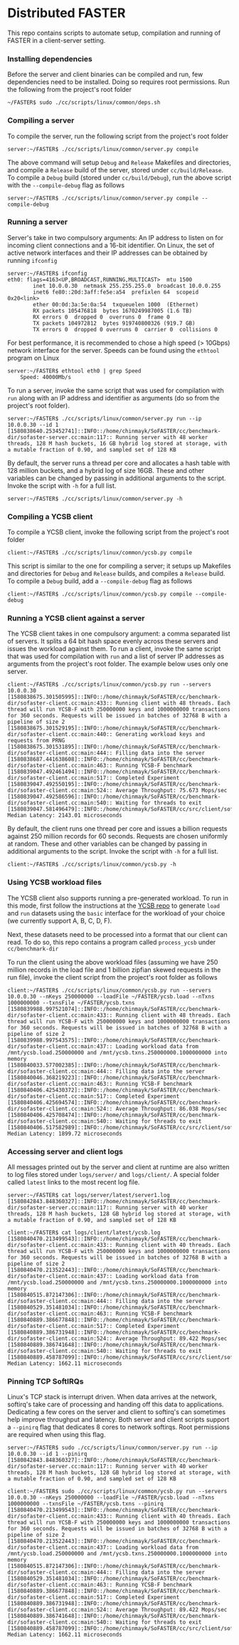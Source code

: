 # Distributed FASTER

This repo contains scripts to automate setup, compilation and running of
FASTER in a client-server setting.

### Installing dependencies

Before the server and client binaries can be compiled and run, few dependencies need
to be installed. Doing so requires root permissions. Run the following from the
project's root folder
```
~/FASTER$ sudo ./cc/scripts/linux/common/deps.sh
```

### Compiling a server

To compile the server, run the following script from the project's root folder
```
server:~/FASTER$ ./cc/scripts/linux/common/server.py compile
```
The above command will setup `Debug` and `Release` Makefiles and directories, and
compile a `Release` build of the server, stored under `cc/build/Release`. To compile
a `Debug` build (stored under `cc/build/Debug`), run the above script with the
`--compile-debug` flag as follows
```
server:~/FASTER$ ./cc/scripts/linux/common/server.py compile --compile-debug
```

### Running a server

Server's take in two compulsory arguments: An IP address to listen on for incoming
client connections and a 16-bit identifier. On Linux, the set of active network
interfaces and their IP addresses can be obtained by running `ifconfig`
```
server:~/FASTER$ ifconfig
eth0: flags=4163<UP,BROADCAST,RUNNING,MULTICAST>  mtu 1500
        inet 10.0.0.30  netmask 255.255.255.0  broadcast 10.0.0.255
        inet6 fe80::20d:3aff:fe5e:a54  prefixlen 64  scopeid 0x20<link>
        ether 00:0d:3a:5e:0a:54  txqueuelen 1000  (Ethernet)
        RX packets 105476818  bytes 1670249987005 (1.6 TB)
        RX errors 0  dropped 0  overruns 0  frame 0
        TX packets 104972812  bytes 919740800326 (919.7 GB)
        TX errors 0  dropped 0 overruns 0  carrier 0  collisions 0
```
For best performance, it is recommended to chose a high speed (> 10Gbps) network
interface for the server. Speeds can be found using the `ethtool` program on Linux
```
server:~/FASTER$ ethtool eth0 | grep Speed
	Speed: 40000Mb/s
```
To run a server, invoke the same script that was used for compilation with `run`
along with an IP address and identifier as arguments (do so from the project's
root folder).
```
server:~/FASTER$ ./cc/scripts/linux/common/server.py run --ip 10.0.0.30 --id 1
[1580838640.253452741]::INFO::/home/chinmayk/SoFASTER/cc/benchmark-dir/sofaster-server.cc:main:117:: Running server with 48 worker threads, 128 M hash buckets, 16 GB hybrid log stored at storage, with a mutable fraction of 0.90, and sampled set of 128 KB
```
By default, the server runs a thread per core and allocates a hash table with 128
million buckets, and a hybrid log of size 16GB. These and other variables can be
changed by passing in additional arguments to the script. Invoke the script with
`-h` for a full list.
```
server:~/FASTER$ ./cc/scripts/linux/common/server.py -h
```

### Compiling a YCSB client

To compile a YCSB client, invoke the following script from the project's root
folder
```
client:~/FASTER$ ./cc/scripts/linux/common/ycsb.py compile
```
This script is similar to the one for compiling a server; it setups up Makefiles
and directories for `Debug` and `Release` builds, and compiles a `Release` build.
To compile a `Debug` build, add a `--compile-debug` flag as follows
```
client:~/FASTER$ ./cc/scripts/linux/common/ycsb.py compile --compile-debug
```

### Running a YCSB client against a server

The YCSB client takes in one compulsory argument: a comma separated list of servers.
It splits a 64 bit hash space evenly across these servers and issues the workload
against them. To run a client, invoke the same script that was used for compilation
with `run` and a list of server IP addresses as arguments from the project's root
folder. The example below uses only one server.
```
client:~/FASTER$ ./cc/scripts/linux/common/ycsb.py run --servers 10.0.0.30
[1580838675.301505995]::INFO::/home/chinmayk/SoFASTER/cc/benchmark-dir/sofaster-client.cc:main:433:: Running client with 48 threads. Each thread will run YCSB-F with 250000000 keys and 1000000000 transactions for 360 seconds. Requests will be issued in batches of 32768 B with a pipeline of size 2
[1580838675.301529195]::INFO::/home/chinmayk/SoFASTER/cc/benchmark-dir/sofaster-client.cc:main:440:: Generating workload keys and requests from PRNG
[1580838675.301531895]::INFO::/home/chinmayk/SoFASTER/cc/benchmark-dir/sofaster-client.cc:main:444:: Filling data into the server
[1580838687.441638608]::INFO::/home/chinmayk/SoFASTER/cc/benchmark-dir/sofaster-client.cc:main:463:: Running YCSB-F benchmark
[1580839047.492461494]::INFO::/home/chinmayk/SoFASTER/cc/benchmark-dir/sofaster-client.cc:main:517:: Completed Experiment
[1580839047.492550195]::INFO::/home/chinmayk/SoFASTER/cc/benchmark-dir/sofaster-client.cc:main:524:: Average Throughput: 75.673 Mops/sec
[1580839047.492586596]::INFO::/home/chinmayk/SoFASTER/cc/benchmark-dir/sofaster-client.cc:main:540:: Waiting for threads to exit
[1580839047.581496479]::INFO::/home/chinmayk/SoFASTER/cc/src/client/sofaster.h:~Sofaster:126:: Median Latency: 2143.01 microseconds
```
By default, the client runs one thread per core and issues a billion requests against
250 million records for 60 seconds. Requests are chosen uniformly at random. These and
other variables can be changed by passing in additional arguments to the script. Invoke
the script with `-h` for a full list.
```
client:~/FASTER$ ./cc/scripts/linux/common/ycsb.py -h
```

### Using YCSB workload files

The YCSB client also supports running a pre-generated workload. To run in this mode,
first follow the instructions at the [YCSB repo](https://github.com/brianfrankcooper/YCSB)
to generate `load` and `run` datasets using the `basic` interface for the workload of your
choice (we currently support A, B, C, D, F).

Next, these datasets need to be processed into a format that our client can read. To do
so, this repo contains a program called `process_ycsb` under `cc/benchmark-dir`

To run the client using the above workload files (assuming we have 250 million records in
the load file and 1 billion zipfian skewed requests in the run file), invoke the client
script from the project's root folder as follows
```
client:~/FASTER$ ./cc/scripts/linux/common/ycsb.py run --servers 10.0.0.30 --nKeys 250000000 --loadFile ~/FASTER/ycsb.load --nTxns 1000000000 --txnsFile ~/FASTER/ycsb.txns
[1580839988.997521074]::INFO::/home/chinmayk/SoFASTER/cc/benchmark-dir/sofaster-client.cc:main:433:: Running client with 48 threads. Each thread will run YCSB-F with 250000000 keys and 1000000000 transactions for 360 seconds. Requests will be issued in batches of 32768 B with a pipeline of size 2
[1580839988.997543575]::INFO::/home/chinmayk/SoFASTER/cc/benchmark-dir/sofaster-client.cc:main:437:: Loading workload data from /mnt/ycsb.load.250000000 and /mnt/ycsb.txns.250000000.1000000000 into memory
[1580840033.577002385]::INFO::/home/chinmayk/SoFASTER/cc/benchmark-dir/sofaster-client.cc:main:444:: Filling data into the server
[1580840046.368219223]::INFO::/home/chinmayk/SoFASTER/cc/benchmark-dir/sofaster-client.cc:main:463:: Running YCSB-F benchmark
[1580840406.425430372]::INFO::/home/chinmayk/SoFASTER/cc/benchmark-dir/sofaster-client.cc:main:517:: Completed Experiment
[1580840406.425694574]::INFO::/home/chinmayk/SoFASTER/cc/benchmark-dir/sofaster-client.cc:main:524:: Average Throughput: 86.038 Mops/sec
[1580840406.425708474]::INFO::/home/chinmayk/SoFASTER/cc/benchmark-dir/sofaster-client.cc:main:540:: Waiting for threads to exit
[1580840406.517582989]::INFO::/home/chinmayk/SoFASTER/cc/src/client/sofaster.h:~Sofaster:126:: Median Latency: 1899.72 microseconds
```

### Accessing server and client logs
All messages printed out by the server and client at runtime are also written to log
files stored under `logs/server/` and `logs/client/`. A special folder called `latest`
links to the most recent log file.
```
server:~/FASTER$ cat logs/server/latest/server1.log 
[1580842843.848360327]::INFO::/home/chinmayk/SoFASTER/cc/benchmark-dir/sofaster-server.cc:main:117:: Running server with 40 worker threads, 128 M hash buckets, 128 GB hybrid log stored at storage, with a mutable fraction of 0.90, and sampled set of 128 KB
```
```
client:~/FASTER$ cat logs/client/latest/ycsb.log
[1580840470.213499543]::INFO::/home/chinmayk/SoFASTER/cc/benchmark-dir/sofaster-client.cc:main:433:: Running client with 40 threads. Each thread will run YCSB-F with 250000000 keys and 1000000000 transactions for 360 seconds. Requests will be issued in batches of 32768 B with a pipeline of size 2
[1580840470.213522443]::INFO::/home/chinmayk/SoFASTER/cc/benchmark-dir/sofaster-client.cc:main:437:: Loading workload data from /mnt/ycsb.load.250000000 and /mnt/ycsb.txns.250000000.1000000000 into memory
[1580840515.872147306]::INFO::/home/chinmayk/SoFASTER/cc/benchmark-dir/sofaster-client.cc:main:444:: Filling data into the server
[1580840529.351481034]::INFO::/home/chinmayk/SoFASTER/cc/benchmark-dir/sofaster-client.cc:main:463:: Running YCSB-F benchmark
[1580840889.386677848]::INFO::/home/chinmayk/SoFASTER/cc/benchmark-dir/sofaster-client.cc:main:517:: Completed Experiment
[1580840889.386731948]::INFO::/home/chinmayk/SoFASTER/cc/benchmark-dir/sofaster-client.cc:main:524:: Average Throughput: 89.422 Mops/sec
[1580840889.386741648]::INFO::/home/chinmayk/SoFASTER/cc/benchmark-dir/sofaster-client.cc:main:540:: Waiting for threads to exit
[1580840889.458787099]::INFO::/home/chinmayk/SoFASTER/cc/src/client/sofaster.h:~Sofaster:126:: Median Latency: 1662.11 microseconds
```
### Pinning TCP SoftIRQs

Linux's TCP stack is interrupt driven. When data arrives at the network, softirq's
take care of processing and handing off this data to applications. Dedicating a
few cores on the server and client to softirq's can sometimes help improve throughput and
latency. Both server and client scripts support a `--pinirq` flag that dedicates
8 cores to network softirqs. Root permissions are required when using this flag.
```
server:~/FASTER$ sudo ./cc/scripts/linux/common/server.py run --ip 10.0.0.30 --id 1 --pinirq
[1580842843.848360327]::INFO::/home/chinmayk/SoFASTER/cc/benchmark-dir/sofaster-server.cc:main:117:: Running server with 40 worker threads, 128 M hash buckets, 128 GB hybrid log stored at storage, with a mutable fraction of 0.90, and sampled set of 128 KB
```
```
client:~/FASTER$ sudo ./cc/scripts/linux/common/ycsb.py run --servers 10.0.0.30 --nKeys 250000000 --loadFile ~/FASTER/ycsb.load --nTxns 1000000000 --txnsFile ~/FASTER/ycsb.txns --pinirq
[1580840470.213499543]::INFO::/home/chinmayk/SoFASTER/cc/benchmark-dir/sofaster-client.cc:main:433:: Running client with 40 threads. Each thread will run YCSB-F with 250000000 keys and 1000000000 transactions for 360 seconds. Requests will be issued in batches of 32768 B with a pipeline of size 2
[1580840470.213522443]::INFO::/home/chinmayk/SoFASTER/cc/benchmark-dir/sofaster-client.cc:main:437:: Loading workload data from /mnt/ycsb.load.250000000 and /mnt/ycsb.txns.250000000.1000000000 into memory
[1580840515.872147306]::INFO::/home/chinmayk/SoFASTER/cc/benchmark-dir/sofaster-client.cc:main:444:: Filling data into the server
[1580840529.351481034]::INFO::/home/chinmayk/SoFASTER/cc/benchmark-dir/sofaster-client.cc:main:463:: Running YCSB-F benchmark
[1580840889.386677848]::INFO::/home/chinmayk/SoFASTER/cc/benchmark-dir/sofaster-client.cc:main:517:: Completed Experiment
[1580840889.386731948]::INFO::/home/chinmayk/SoFASTER/cc/benchmark-dir/sofaster-client.cc:main:524:: Average Throughput: 89.422 Mops/sec
[1580840889.386741648]::INFO::/home/chinmayk/SoFASTER/cc/benchmark-dir/sofaster-client.cc:main:540:: Waiting for threads to exit
[1580840889.458787099]::INFO::/home/chinmayk/SoFASTER/cc/src/client/sofaster.h:~Sofaster:126:: Median Latency: 1662.11 microseconds
```
